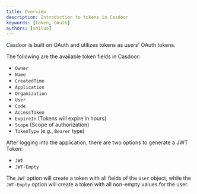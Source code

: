 ```yaml
---
title: Overview
description: Introduction to tokens in Casdoor
keywords: [token, OAuth]
authors: [sh1luo]
---
```


Casdoor is built on OAuth and utilizes tokens as users' OAuth tokens.

The following are the available token fields in Casdoor:

- `Owner`
- `Name`
- `CreatedTime`
- `Application`
- `Organization`
- `User`
- `Code`
- `AccessToken`
- `ExpireIn` (Tokens will expire in hours)
- `Scope` (Scope of authorization)
- `TokenType` (e.g., `Bearer` type)

After logging into the application, there are two options to generate a JWT Token:

- `JWT`
- `JWT-Empty`

The `JWT` option will create a token with all fields of the `User` object, while the `JWT-Empty` option will create a token with all non-empty values for the user.
